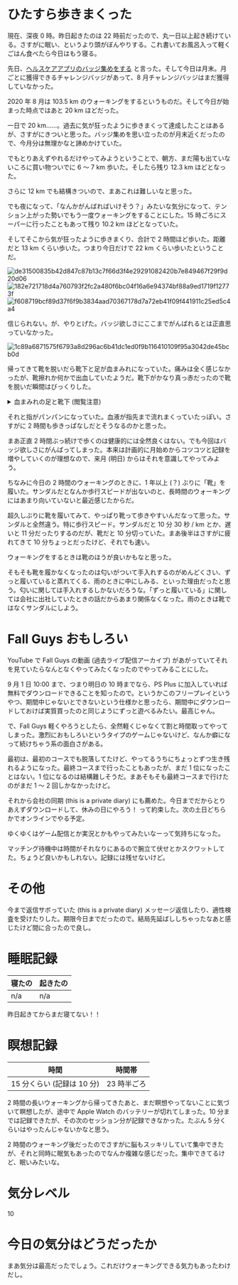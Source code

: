 # ひたすら歩きまくった
現在、深夜 0 時。昨日起きたのは 22 時前だったので、丸一日以上起き続けている。さすがに眠い、というより頭がぼんやりする。これ書いてお風呂入って軽くごはん食べたら今日はもう寝る。

先日、[ヘルスケアアプリのバッジ集めをする](/2020/08/30?highlight=バッジ集めを意識的にやってみようかなと思った) と言った。そして今日は月末。月ごとに獲得できるチャレンジバッジがあって、8 月チャレンジバッジはまだ獲得していなかった。

2020 年 8 月は 103.5 km のウォーキングをするというものだ。そして今日が始まった時点ではあと 20 km ほどだった。

一日で 20 km......。過去に気が狂ったように歩きまくって達成したことはあるが、さすがにきついと思った。バッジ集めを思い立ったのが月末近くだったので、今月分は無理かなと諦めかけていた。

でもとりあえずやれるだけやってみようということで、朝方、まだ陽も出ていないころに買い物ついでに 6 〜 7 km 歩いた。そしたら残り 12.3 km ほどとなった。

さらに 12 km でも結構きついので、まあこれは難しいなと思った。

でも夜になって、「なんかがんばればいけそう？」みたいな気分になって、テンション上がった勢いでもう一度ウォーキングをすることにした。15 時ごろにスーパーに行ったこともあって残り 10.2 km ほどとなっていた。

そしてそこから気が狂ったように歩きまくり、合計で 2 時間ほど歩いた。距離だと 13 km くらい歩いた。つまり今日だけで 22 km くらい歩いたということだ。

![de31500835b42d847c87b13c7f66d3f4e29291082420b7e849467f29f9d20d06](https://noraworld.github.io/box-bulbasaur/2020/08/de31500835b42d847c87b13c7f66d3f4e29291082420b7e849467f29f9d20d06.png)
![182e721718d4a760793f2fc2a480f6bc04f16a6e94374bf88a9ed1719f12773f](https://noraworld.github.io/box-bulbasaur/2020/08/182e721718d4a760793f2fc2a480f6bc04f16a6e94374bf88a9ed1719f12773f.jpeg)
![f608719bcf89d37f6f9b3834aad70367178d7a72eb41f09f441911c25ed5c4a4](https://noraworld.github.io/box-bulbasaur/2020/08/f608719bcf89d37f6f9b3834aad70367178d7a72eb41f09f441911c25ed5c4a4.png)

信じられない。が、やりとげた。バッジ欲しさにここまでがんばれるとは正直思っていなかった。

![1c89a6871575f6793a8d296ac6b41dc1ed0f9b116410109f95a3042de45bcb0d](https://noraworld.github.io/box-bulbasaur/2020/08/1c89a6871575f6793a8d296ac6b41dc1ed0f9b116410109f95a3042de45bcb0d.png)

帰ってきて靴を脱いだら靴下と足が血まみれになっていた。痛みは全く感じなかったが、靴擦れか何かで出血していたようだ。靴下がかなり真っ赤だったので靴を脱いだ瞬間はびっくりした。

<details><summary>血まみれの足と靴下 (閲覧注意)</summary><div>

![c8bc48302b3020a0facc27bc6aa872c718678dcd49b91d491ad4f01bb7b45fa8](https://noraworld.github.io/box-bulbasaur/2020/08/c8bc48302b3020a0facc27bc6aa872c718678dcd49b91d491ad4f01bb7b45fa8.jpeg)
![5010c22de014b937ea46998758a89c62b63084bc0acd06cfe277cf537d1de097](https://noraworld.github.io/box-bulbasaur/2020/08/5010c22de014b937ea46998758a89c62b63084bc0acd06cfe277cf537d1de097.jpeg)
![01b19cd7e0d55c9fa538bdf176816332b13d74996bc3f813349d9da98b2cff27](https://noraworld.github.io/box-bulbasaur/2020/08/01b19cd7e0d55c9fa538bdf176816332b13d74996bc3f813349d9da98b2cff27.jpeg)
![224af97f3cbd17cc63dc7720cbc055d69aa47e3b6fcff8b94e73103de016d60e](https://noraworld.github.io/box-bulbasaur/2020/08/224af97f3cbd17cc63dc7720cbc055d69aa47e3b6fcff8b94e73103de016d60e.jpeg)
![6c0080ca734608266f9221608f88068b100146dc411b32b75d00f8439bb00f37](https://noraworld.github.io/box-bulbasaur/2020/08/6c0080ca734608266f9221608f88068b100146dc411b32b75d00f8439bb00f37.jpeg)
</div></details>

それと指がパンパンになっていた。血液が指先まで流れまくっていたっぽい。さすがに 2 時間も歩きっぱなしだとそうなるのかと思った。

まあ正直 2 時間ぶっ続けで歩くのは健康的には全然良くはない。でも今回はバッジ欲しさにがんばってしまった。本来は計画的に月始めからコツコツと記録を増やしていくのが理想なので、来月 (明日) からはそれを意識してやってみよう。

ちなみに今日の 2 時間のウォーキングのときに、1 年以上 (？) ぶりに「靴」を履いた。サンダルだとなんか歩行スピードが出ないのと、長時間のウォーキングにはあまり向いていないと最近感じたからだ。

超久しぶりに靴を履いてみて、やっぱり靴って歩きやすいんだなって思った。サンダルと全然違う。特に歩行スピード。サンダルだと 10 分 30 秒 / km とか、遅いと 11 分だったりするのだが、靴だと 10 分切っていた。まあ後半はさすがに疲れてきて 10 分ちょっとだったけど、それでも速い。

ウォーキングをするときは靴のほうが良いかもなと思った。

そもそも靴を履かなくなったのは匂いがついて手入れするのがめんどくさい、ずっと履いていると蒸れてくる、雨のときに中にしみる、といった理由だったと思う。匂いに関しては手入れするしかないだろうな。「ずっと履いている」に関しては会社に出社していたときの話だからあまり関係なくなった。雨のときは靴ではなくサンダルにしよう。

# Fall Guys おもしろい
YouTube で Fall Guys の動画 (過去ライブ配信アーカイブ) があがっていてそれを見ていたらなんとなくやってみたくなったのでやってみることにした。

9 月 1 日 10:00 まで、つまり明日の 10 時までなら、PS Plus に加入していれば無料でダウンロードできることを知ったので。というかこのフリープレイというやつ、期間中じゃないとできないという仕様かと思ったら、期間中にダウンロードしておけば実質買ったのと同じようにずっと遊べるみたい。最高じゃん。

で、Fall Guys 軽くやろうとしたら、全然軽くじゃなくて割と時間取ってやってしまった。激烈におもしろいというタイプのゲームじゃないけど、なんか癖になって続けちゃう系の面白さがある。

最初は、最初のコースでも脱落してたけど、やってるうちにちょっとずつ生き残れるようになった。最終コースまで行ったこともあったが、まだ 1 位になったことはない。1 位になるのは結構難しそうだ。まあそもそも最終コースまで行けたのがまだ 1 〜 2 回しかなかったけど。

それから会社の同期 (this is a private diary) にも薦めた。今日までだからとりあえずダウンロードして、休みの日にやろう！ って約束した。次の土日どちらかでオンラインでやる予定。

ゆくゆくはゲーム配信とか実況とかもやってみたいなーって気持ちになった。

マッチング待機中は時間がそれなりにあるので腕立て伏せとかスクワットしてた。ちょうど良いかもしれない。記録には残せないけど。

# その他
今まで返信サボっていた (this is a private diary) メッセージ返信したり、適性検査を受けたりした。期限今日までだったので。結局先延ばししちゃったなあと感じたけど間に合ったので良し。



# 睡眠記録
| 寝たの | 起きたの |
|---|---|
| n/a | n/a |

昨日起きてからまだ寝てない！！



# 瞑想記録
| 時間 | 時間帯 |
|---|---|
| 15 分くらい (記録は 10 分) | 23 時半ごろ |

2 時間の長いウォーキングから帰ってきたあと、まだ瞑想やってないことに気づいて瞑想したが、途中で Apple Watch のバッテリーが切れてしまった。10 分までは記録できたが、その次のセッション分が記録できなかった。たぶん 5 分くらいはやったんじゃないかなと思う。

2 時間のウォーキング後だったのでさすがに脳もスッキリしていて集中できたが、それと同時に眠気もあったのでなんか複雑な感じだった。集中できてるけど、眠いみたいな。



# 気分レベル
10



# 今日の気分はどうだったか
まあ気分は最高だったでしょう。これだけウォーキングできる気力もあったわけだし。
